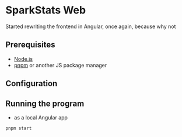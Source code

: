 # SparkStats Web

Started rewriting the frontend in Angular, once again, because why not

## Prerequisites

- [Node.js](https://nodejs.org/en/download/package-manager)
- [pnpm](https://pnpm.io/installation) or another JS package manager

## Configuration

## Running the program

- as a local Angular app

```bash
pnpm start
```

